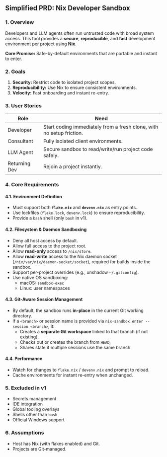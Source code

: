 ## Simplified PRD: Nix Developer Sandbox

### 1. Overview

Developers and LLM agents often run untrusted code with broad system access. This tool provides a **secure**, **reproducible**, and **fast** development environment per project using **Nix**.

**Core Promise:** Safe-by-default environments that are portable and instant to enter.

### 2. Goals

1. **Security:** Restrict code to isolated project scopes.
2. **Reproducibility:** Use Nix to ensure consistent environments.
3. **Velocity:** Fast onboarding and instant re-entry.

### 3. User Stories

| Role          | Need                                                                 |
| ------------- | -------------------------------------------------------------------- |
| Developer     | Start coding immediately from a fresh clone, with no setup friction. |
| Consultant    | Fully isolated client environments.                                  |
| LLM Agent     | Secure sandbox to read/write/run project code safely.                |
| Returning Dev | Rejoin a project instantly.                                          |

### 4. Core Requirements

#### 4.1. Environment Definition

- Must support both **`flake.nix`** and **`devenv.nix`** as entry points.
- Use lockfiles (`flake.lock`, `devenv.lock`) to ensure reproducibility.
- Provide a `bash` shell (only `bash` in v1).

#### 4.2. Filesystem & Daemon Sandboxing

- Deny all host access by default.
- Allow full access to the project root.
- Allow **read-only** access to `/nix/store`.
- Allow **read-write** access to the Nix daemon socket (`/nix/var/nix/daemon-socket/socket`), required for builds inside the sandbox.
- Support per-project overrides (e.g., unshadow `~/.gitconfig`).
- Use native OS sandboxing:
  - macOS: `sandbox-exec`
  - Linux: user namespaces

#### 4.3. Git-Aware Session Management

- By default, the sandbox runs **in-place** in the current Git working directory.
- If a `<branch>` or session name is provided via `nix-sandbox enter --session <branch>`, it:
  - Creates a **separate Git workspace** linked to that branch (if not existing),
  - Checks out or creates the branch from `HEAD`,
  - Shares state if multiple sessions use the same branch.

#### 4.4. Performance

- Watch for changes to `flake.nix` / `devenv.nix` and prompt to reload.
- Cache environments for instant re-entry when unchanged.

### 5. Excluded in v1

- Secrets management
- IDE integration
- Global tooling overlays
- Shells other than `bash`
- Official Windows support

### 6. Assumptions

- Host has Nix (with flakes enabled) and Git.
- Projects are Git-managed.
